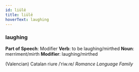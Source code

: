 ```yaml
---
id: liülë
title: liülë
hoverText: laughing
---
```


### laughing

**Part of Speech**: Modifier
**Verb**: to be laughing/mirthed
**Noun**: merriment/mirth
**Modifier**: laughing/mirthed

(Valencian) Catalan riure /ˈriw.ɾe/
*Romance Language Family*